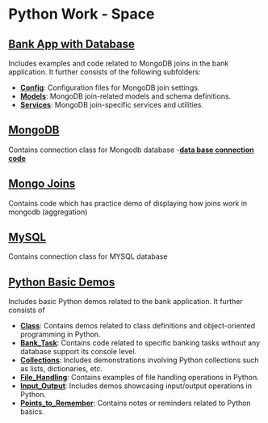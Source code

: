 # Python Work - Space


## [Bank App with Database](Bank_app_with_db)

Includes examples and code related to MongoDB joins in the bank application. It further consists of the following subfolders:

- **[Config](Bank_app_with_db/app/config)**: Configuration files for MongoDB join settings.
- **[Models](Bank_app_with_db/app/models)**: MongoDB join-related models and schema definitions.
- **[Services](Bank_app_with_db/app/services)**: MongoDB join-specific services and utilities.


## [MongoDB](MongoDB)
 
Contains connection class for Mongodb database
 -**[data base connection code](MongoDB/db_connection)**

## [Mongo Joins](Mongo_joins)

Contains code which has practice demo of displaying how joins work in mongodb (aggregation)


## [MySQL](My_SQL)

Contains connection class for MYSQL database
 
## [Python Basic Demos](Python_basic_demos)

Includes basic Python demos related to the bank application. It further consists of

- **[Class](Python_basic_demos/Class)**: Contains demos related to class definitions and object-oriented programming in Python.
- **[Bank_Task](Python_basic_demos/bank_task/App)**: Contains code related to specific banking tasks without any database support its console level.
- **[Collections](Python_basic_demos/collections)**: Includes demonstrations involving Python collections such as lists, dictionaries, etc.
- **[File_Handling](Python_basic_demos/file_handling)**: Contains examples of file handling operations in Python.
- **[Input_Output](Python_basic_demos/input_output)**: Includes demos showcasing input/output operations in Python.
- **[Points_to_Remember](Python_basic_demos/points_to_remeber)**: Contains notes or reminders related to Python basics.

